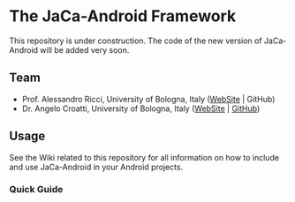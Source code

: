 # The JaCa-Android Framework

This repository is under construction. The code of the new version of JaCa-Android will be added very soon.

## Team

* Prof. Alessandro Ricci, University of Bologna, Italy ([WebSite](https://www.unibo.it/sitoweb/a.ricci/en) | GitHub)
* Dr. Angelo Croatti, University of Bologna, Italy ([WebSite](https://www.unibo.it/sitoweb/a.croatti/en) | [GitHub](https://github.com/angelocroatti))

## Usage

See the Wiki related to this repository for all information on how to include and use JaCa-Android in your Android projects. 

### Quick Guide



